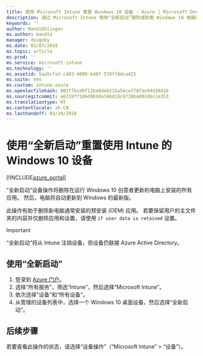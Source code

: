 ```yaml
---
title: 使用 Microsoft Intune 重置 Windows 10 设备 - Azure | Microsoft Docs
description: 通过 Microsoft Intune 使用“全新启动”删除或卸载 Windows 10 电脑的应用。
keywords: ''
author: MandiOhlinger
ms.author: mandia
manager: dougeby
ms.date: 03/07/2018
ms.topic: article
ms.prod: ''
ms.service: microsoft-intune
ms.technology: ''
ms.assetid: 5aa5cfa3-c483-4099-b40f-578ff8dca425
ms.suite: ems
ms.custom: intune-azure
ms.openlocfilehash: 902ffbcd8f12ba6deb215a54ce378fae94d20426
ms.sourcegitcommit: e6319ff186d969da34bd19c9730ba003d6cce353
ms.translationtype: HT
ms.contentlocale: zh-CN
ms.lasthandoff: 03/20/2018
---
```

# <a name="use-fresh-start-to-reset-windows-10-devices-with-intune"></a>使用“全新启动”重置使用 Intune 的 Windows 10 设备


[!INCLUDE[azure_portal](./includes/azure_portal.md)]

“全新启动”设备操作将删除在运行 Windows 10 创意者更新的电脑上安装的所有应用。 然后，电脑将自动更新到 Windows 的最新版。

此操作有助于删除新电脑通常安装的预安装 (OEM) 应用。 若要保留用户的主文件夹的内容并仅删除应用和设置，请使用 `if user data is retained` 设置。

> [!IMPORTANT]
> “全新启动”将从 Intune 注销设备，但设备仍联接 Azure Active Directory。

## <a name="use-fresh-start"></a>使用“全新启动”

1. 登录到 [Azure 门户](https://portal.azure.com)。
2. 选择“所有服务”，筛选“Intune”，然后选择“Microsoft Intune”。
3. 依次选择“设备”和“所有设备”。
4. 从管理的设备列表中，选择一个 Windows 10 桌面设备，然后选择“全新启动”。

## <a name="next-steps"></a>后续步骤

若要查看此操作的状态，请选择“设备操作”（“Microsoft Intune” > “设备”）。